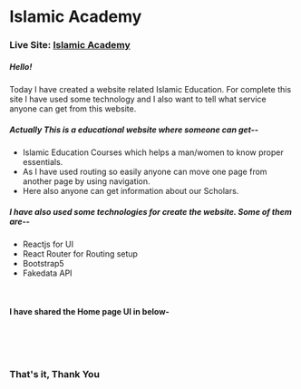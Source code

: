 # Islamic Academy
<h3>Live Site: <a href="https://islamic-academy.netlify.app/">Islamic Academy</a></h3>
<h5>Hello!</h5>
<p>Today I have created a website related Islamic Education. For complete this site I have used some technology and I
        also want to tell what service anyone can get from this website.</p>
<h5>Actually This is a educational website where someone can get--</h5>
<ul>
        <li>
                Islamic Education Courses which helps a man/women to know proper essentials.
        </li>
        <li>
                As I have used routing so easily anyone can move one page from another page by using navigation.
        </li>
        <li>
                Here also anyone can get information about our Scholars.
        </li>
</ul>
<h5>I have also used some technologies for create the website. Some of them are--</h5>
<ul>
        <li>
                Reactjs for UI
        </li>
        <li>
                React Router for Routing setup
        </li>
        <li>
                Bootstrap5
        </li>
        <li>
                Fakedata API
        </li>
</ul>
<br>
<h4>I have shared the Home page UI in below-</h4>
<br> <br>
<img src="https://i.ibb.co/BZZw1bR/islamic-academy.png" alt="">
<br><br>
<h3>That's it, Thank You</h3>